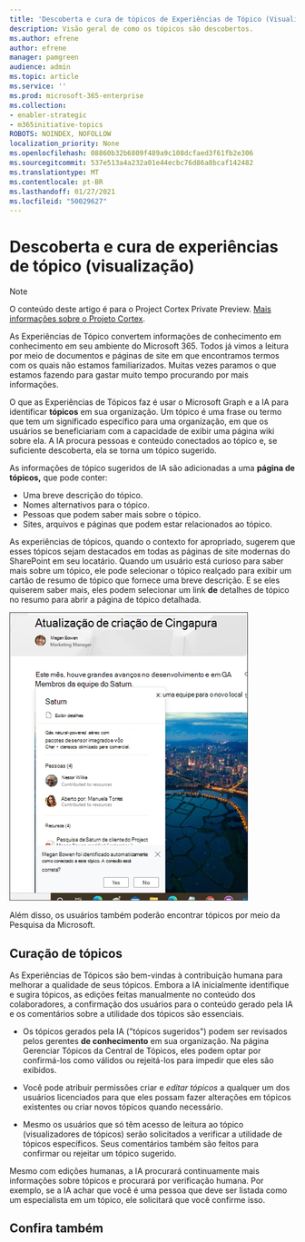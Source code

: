 ```yaml
---
title: 'Descoberta e cura de tópicos de Experiências de Tópico (Visualização) '
description: Visão geral de como os tópicos são descobertos.
ms.author: efrene
author: efrene
manager: pamgreen
audience: admin
ms.topic: article
ms.service: ''
ms.prod: microsoft-365-enterprise
ms.collection:
- enabler-strategic
- m365initiative-topics
ROBOTS: NOINDEX, NOFOLLOW
localization_priority: None
ms.openlocfilehash: 08860b32b6809f489a9c108dcfaed3f61fb2e306
ms.sourcegitcommit: 537e513a4a232a01e44ecbc76d86a8bcaf142482
ms.translationtype: MT
ms.contentlocale: pt-BR
ms.lasthandoff: 01/27/2021
ms.locfileid: "50029627"
---
```

# <a name="topic-experiences-discovery-and-curation-preview"></a>Descoberta e cura de experiências de tópico (visualização)

> [!Note] 
> O conteúdo deste artigo é para o Project Cortex Private Preview. [Mais informações sobre o Projeto Cortex](https://aka.ms/projectcortex).

As Experiências de Tópico convertem informações de conhecimento em conhecimento em seu ambiente do Microsoft 365. Todos já vimos a leitura por meio de documentos e páginas de site em que encontramos termos com os quais não estamos familiarizados. Muitas vezes paramos o que estamos fazendo para gastar muito tempo procurando por mais informações.

O que as Experiências de Tópicos faz é usar o Microsoft Graph e a IA para identificar **tópicos** em sua organização.  Um tópico é uma frase ou termo que tem um significado específico para uma organização, em que os usuários se beneficiariam com a capacidade de exibir uma página wiki sobre ela. A IA procura pessoas e conteúdo conectados ao tópico e, se suficiente descoberta, ela se torna um tópico sugerido.

As informações de tópico sugeridos de IA são adicionadas a uma **página de tópicos,** que pode conter:
- Uma breve descrição do tópico.
- Nomes alternativos para o tópico.
- Pessoas que podem saber mais sobre o tópico.
- Sites, arquivos e páginas que podem estar relacionados ao tópico.

As experiências de tópicos, quando o contexto for apropriado, sugerem que esses tópicos sejam destacados em todas as páginas de site modernas do SharePoint em seu locatário. Quando um usuário está curioso para saber mais sobre um tópico,  ele pode selecionar o tópico realçado para exibir um cartão de resumo de tópico que fornece uma breve descrição. E se eles quiserem saber mais, eles podem selecionar um link **de** detalhes de tópico no resumo para abrir a página de tópico detalhada.

![Destaques de tópico](../media/knowledge-management/saturn.png) </br>

Além disso, os usuários também poderão encontrar tópicos por meio da Pesquisa da Microsoft.


## <a name="topic-curation"></a>Curação de tópicos

As Experiências de Tópicos são bem-vindas à contribuição humana para melhorar a qualidade de seus tópicos. Embora a IA inicialmente identifique e sugira tópicos, as edições feitas manualmente no conteúdo dos colaboradores, a confirmação dos usuários para o conteúdo gerado pela IA e os comentários sobre a utilidade dos tópicos são essenciais.

- Os tópicos gerados pela IA ("tópicos sugeridos") podem ser revisados pelos gerentes **de conhecimento** em sua organização. Na página Gerenciar Tópicos da Central de Tópicos, eles podem optar por confirmá-los como válidos ou rejeitá-los para impedir que eles são exibidos.

- Você pode atribuir permissões criar e *editar tópicos* a qualquer um dos usuários licenciados para que eles possam fazer alterações em tópicos existentes ou criar novos tópicos quando necessário. 

- Mesmo os usuários que só têm acesso de leitura ao tópico (visualizadores de tópicos) serão solicitados a verificar a utilidade de tópicos específicos. Seus comentários também são feitos para confirmar ou rejeitar um tópico sugerido.

Mesmo com edições humanas, a IA procurará continuamente mais informações sobre tópicos e procurará por verificação humana. Por exemplo, se a IA achar que você é uma pessoa que deve ser listada como um especialista em um tópico, ele solicitará que você confirme isso. 



## <a name="see-also"></a>Confira também
